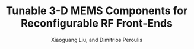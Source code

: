 ---
type: conference
title: Tunable 3-D MEMS Components for Reconfigurable RF Front-Ends
author: Xiaoguang Liu, and Dimitrios Peroulis
journal:
volume:
number:
year: 2011
month: Jul.
doi: 10.1109/APS.2011.5996480
pages:
publisher:
booktitle: IEEE International Symposium on Antennas and Propagation
note: Invited
sort_key: 2011
---